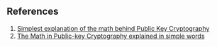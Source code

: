## References
1. [Simplest explanation of the math behind Public Key Cryptography
](https://www.onebigfluke.com/2013/11/public-key-crypto-math-explained.html)
2. [The Math in Public-key Cryptography explained in simple words](https://medium.com/techanic/the-math-in-public-key-cryptography-in-simple-words-with-examples-e3a18cb4fa85)
